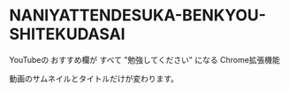 # NANIYATTENDESUKA-BENKYOU-SHITEKUDASAI

YouTubeの おすすめ欄が すべて "勉強してください" になる Chrome拡張機能

動画のサムネイルとタイトルだけが変わります。
